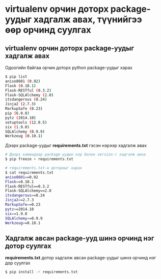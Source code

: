 # virtualenv орчин доторх package-уудыг хадгалж авах, түүнийгээ өөр орчинд суулгах

## virtualenv орчин доторх package-уудыг хадгалж авах

Одоогийн байгаа орчин доторх python package-уудыг харах

```sh
$ pip list
aniso8601 (0.92)
Flask (0.10.1)
Flask-RESTful (0.3.2)
Flask-SQLAlchemy (2.0)
itsdangerous (0.24)
Jinja2 (2.7.3)
MarkupSafe (0.23)
pip (6.0.8)
pytz (2014.10)
setuptools (12.0.5)
six (1.9.0)
SQLAlchemy (0.9.9)
Werkzeug (0.10.1)
```

Дээрх package-уудыг **requirements.txt** гэсэн нэрээр хадгалж авах

```sh
# Доорх командаар package-уудын нэр болон version-г хадгалж авна
$ pip freeze > requirements.txt

# requirements.txt-н доторхыг харах
$ cat requirements.txt
aniso8601==0.92
Flask==0.10.1
Flask-RESTful==0.3.2
Flask-SQLAlchemy==2.0
itsdangerous==0.24
Jinja2==2.7.3
MarkupSafe==0.23
pytz==2014.10
six==1.9.0
SQLAlchemy==0.9.9
Werkzeug==0.10.1
```

## Хадгалж авсан package-ууд шинэ орчинд нэг дотор суулгах

**requirements.txt** дотор хадгалж авсан package-уудыг шинэ орчинд нэг дор суулгах

```sh
$ pip install -r requirements.txt
```